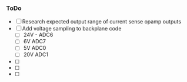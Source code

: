### ToDo

- [ ] Research expected output range of current sense opamp outputs
- [ ] Add voltage sampling to backplane code
    - [ ] 24V - ADC6
    - [ ] 6V ADC7
    - [ ] 5V ADC0
    - [ ] 20V ADC1

- [ ] 
- [ ] 
- [ ] 

